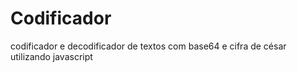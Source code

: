 # Codificador
codificador e decodificador de textos com base64 e cifra de césar utilizando javascript
